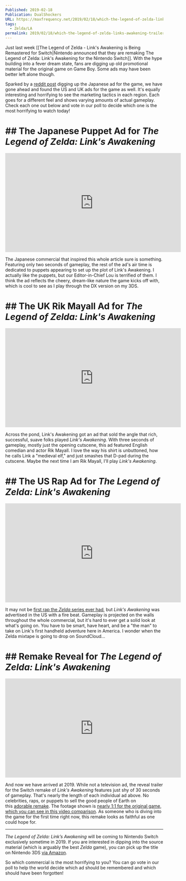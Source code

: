 ```yaml
---
Published: 2019-02-18
Publication: DualShockers
URL: https://maxfrequency.net/2019/02/18/which-the-legend-of-zelda-links-awakening-trailer-is-the-most-horrifying/
tags:
  - Zelda/LA
permalink: 2019/02/18/which-the-legend-of-zelda-links-awakening-trailer-is-the-most-horrifying/
---
```

Just last week [[The Legend of Zelda - Link's Awakening is Being Remastered for Switch|Nintendo announced that they are remaking The Legend of Zelda: Link's Awakening for the Nintendo Switch]]. With the hype building into a fever dream state, fans are digging up old promotional material for the original game on Game Boy. Some ads may have been better left alone though.

Sparked by a [reddit post](https://www.reddit.com/r/ObscureMedia/comments/arfqp9/the_legend_of_zelda_links_awakening_tv_commercial/) digging up the Japanese ad for the game, we have gone ahead and found the US and UK ads for the game as well. It's equally interesting and horrifying to see the marketing tactics in each region. Each goes for a different feel and shows varying amounts of actual gameplay. Check each one out below and vote in our poll to decide which one is the most horrifying to watch today!

# ## The Japanese Puppet Ad for _The Legend of Zelda: Link's Awakening_

<div class=iframe-container>
<iframe width="560" height="315" src="https://www.youtube-nocookie.com/embed/L2Eo9dh3xgQ?si=_YQi1dz_uXxnzHty" title="YouTube video player" frameborder="0" allow="accelerometer; autoplay; clipboard-write; encrypted-media; gyroscope; picture-in-picture; web-share" allowfullscreen></iframe>
</div>

The Japanese commercial that inspired this whole article sure is something. Featuring only two seconds of gameplay, the rest of the ad's air time is dedicated to puppets appearing to set up the plot of Link's Awakening. I actually like the puppets, but our Editor-in-Chief Lou is terrified of them. I think the ad reflects the cheery, dream-like nature the game kicks off with, which is cool to see as I play through the DX version on my 3DS.

# ## The UK Rik Mayall Ad for _The Legend of Zelda: Link's Awakening_

<div class=iframe-container>
<iframe width="560" height="315" src="https://www.youtube-nocookie.com/embed/h8BqfxFttQ0?si=I9JFzu6wUXRTtZ38" title="YouTube video player" frameborder="0" allow="accelerometer; autoplay; clipboard-write; encrypted-media; gyroscope; picture-in-picture; web-share" allowfullscreen></iframe>
</div>

Across the pond, Link's Awakening got an ad that sold the angle that rich, successful, suave folks played _Link's Awakening_. With three seconds of gameplay, mostly just the opening cutscene, this ad featured English comedian and actor Rik Mayall. I love the way his shirt is unbuttoned, how he calls Link a "medieval elf," and just smashes that D-pad during the cutscene. Maybe the next time I am Rik Mayall, I'll play _Link's Awakening_.

# ## The US Rap Ad for _The Legend of Zelda: Link's Awakening_

<div class=iframe-container>
<iframe width="560" height="315" src="https://www.youtube-nocookie.com/embed/eeL9cJ5khHU?si=fNlSa3-ZP3aJlUS7" title="YouTube video player" frameborder="0" allow="accelerometer; autoplay; clipboard-write; encrypted-media; gyroscope; picture-in-picture; web-share" allowfullscreen></iframe>
</div>

It may not be [first rap the _Zelda_ series ever had](https://www.youtube.com/watch?v=uI3rO3PbYOo), but _Link's Awakening_ was advertised in the US with a fire beat. Gameplay is projected on the walls throughout the whole commercial, but it's hard to ever get a solid look at what's going on. You have to be smart, have heart, and be a "the man" to take on Link's first handheld adventure here in America. I wonder when the Zelda mixtape is going to drop on SoundCloud...

# ## Remake Reveal for _The Legend of Zelda: Link's Awakening_

<div class=iframe-container>
<iframe width="560" height="315" src="https://www.youtube-nocookie.com/embed/_U-_XfDGgDw?si=fidryRczuDwfXpd8" title="YouTube video player" frameborder="0" allow="accelerometer; autoplay; clipboard-write; encrypted-media; gyroscope; picture-in-picture; web-share" allowfullscreen></iframe>
</div>

And now we have arrived at 2019. While not a television ad, the reveal trailer for the Switch remake of _Link's Awakening_ features just shy of 30 seconds of gameplay. That's nearly the length of each individual ad above. No celebrities, raps, or puppets to sell the good people of Earth on this [adorable remake](https://www.dualshockers.com/links-awakening-graphics-comment-bill-trinen-nintendo/). The footage shown is [nearly 1:1 for the original game, which you can see in this video comparison](https://www.dualshockers.com/the-legend-of-zelda-links-awakening-switch-comparison/). As someone who is diving into the game for the first time right now, this remake looks as faithful as one could hope for.

---

_The Legend of Zelda: Link’s Awakening_ will be coming to Nintendo Switch exclusively sometime in 2019. If you are interested in dipping into the source material (which is arguably the best _Zelda_ game), you can pick up the title on Nintendo 3DS [via Amazon](https://www.amazon.com/Legend-Zelda-Links-Awakening-Digital/dp/B017V7DIGW/ref=as_li_ss_tl?ie=UTF8&qid=1550353478&sr=8-1&keywords=links+awakening&linkCode=sl1&tag=ds-v2-63qo0a0-20&linkId=6826af5e03c94abecd0dc0ba5e19b35b&language=en_US&ascsubtag=UUdsUeUpU24378&asc_refurl=https%3A%2F%2Fwww.dualshockers.com%2Fthe-legend-of-zelda-links-awakening-1993-switch-gameboy-trailer%2F&asc_campaign=Affiliate).

So which commercial is the most horrifying to you? You can go vote in our poll to help the world decide which ad should be remembered and which should have been forgotten!